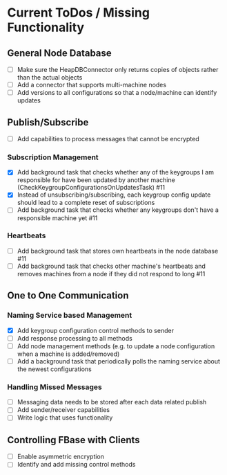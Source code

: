 # Current ToDos / Missing Functionality

## General Node Database
- [ ] Make sure the HeapDBConnector only returns copies of objects rather than the actual objects
- [ ] Add a connector that supports multi-machine nodes
- [ ] Add versions to all configurations so that a node/machine can identify updates

## Publish/Subscribe
- [ ] Add capabilities to process messages that cannot be encrypted

### Subscription Management
- [x] Add background task that checks whether any of the keygroups I am responsible for have been updated by another machine (CheckKeygroupConfigurationsOnUpdatesTask) #11
- [x] Instead of unsubscribing/subscribing, each keygroup config update should lead to a complete reset of subscriptions
- [ ] Add background task that checks whether any keygroups don't have a responsible machine yet #11

### Heartbeats
- [ ] Add background task that stores own heartbeats in the node database #11
- [ ] Add background task that checks other machine's heartbeats and removes machines from a node if they did not respond to long #11

## One to One Communication

### Naming Service based Management
- [x] Add keygroup configuration control methods to sender
- [ ] Add response processing to all methods
- [ ] Add node management methods (e.g. to update a node configuration when a machine is added/removed)
- [ ] Add a background task that periodically polls the naming service about the newest configurations

### Handling Missed Messages
- [ ] Messaging data needs to be stored after each data related publish
- [ ] Add sender/receiver capabilities
- [ ] Write logic that uses functionality

## Controlling FBase with Clients
 - [ ] Enable asymmetric encryption
 - [ ] Identify and add missing control methods
